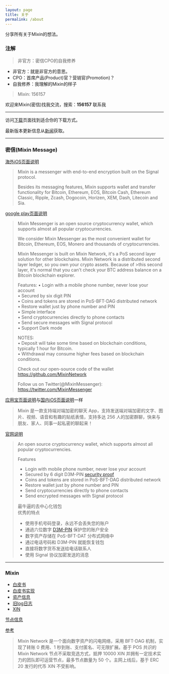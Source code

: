 ```yaml
---
layout: page
title: 关于
permalink: /about
---
```


分享所有关于Mixin的想法。

### 注解

>非官方：密信CPO的自我修养

- 非官方：就是非官方的意思。  
- CPO：首席产品(Product)官？营销官(Promotion)？  
- 自我修养：我理解的Mixin的样子

>Mixin: 156157

欢迎来Mixin(密信)找我交流，搜索：**156157** 联系我

---

访问[下载](/download)页面找到适合你的下载方式。

最新版本更新信息从[新闻](/news)获取。

---

### 密信(Mixin Message)

[海外iOS页面说明](https://apps.apple.com/us/app/mixin-messenger/id1322324266)
>Mixin is a messenger with end-to-end encryption built on the Signal protocol.
>  
>Besides its messaging features, Mixin supports wallet and transfer functionality for Bitcoin, Ethereum, EOS, Bitcoin Cash, Ethereum Classic, Ripple, Zcash, Dogocoin, Horizen, XEM, Dash, Litecoin and Sia.

[google play页面说明](https://play.google.com/store/apps/details?id=one.mixin.messenger)
>Mixin Messenger is an open source cryptocurrency wallet, which supports almost all popular cryptocurrencies.
>
>We consider Mixin Messenger as the most convenient wallet for Bitcoin, Ethereum, EOS, Monero and thousands of cryptocurrencies.
>
>Mixin Messenger is built on Mixin Network, it's a PoS second layer solution for other blockchains. Mixin Network is a distributed second layer ledger, so you own your crypto assets. Because of >this second layer, it's normal that you can't check your BTC address balance on a Bitcoin blockchain explorer.
>
>Features:
>• Login with a mobile phone number, never lose your account  
>• Secured by six digit PIN  
>• Coins and tokens are stored in PoS-BFT-DAG distributed network  
>• Restore wallet just by phone number and PIN  
>• Simple interface  
>• Send cryptocurrencies directly to phone contacts  
>• Send secure messages with Signal protocol  
>• Support Dark mode  
>
>NOTES:  
>• Deposit will take some time based on blockchain conditions, typically 1 hour for Bitcoin.  
>• Withdrawal may consume higher fees based on blockchain conditions.  
>  
>Check out our open-source code of the wallet https://github.com/MixinNetwork  
>  
>Follow us on Twitter(@MixinMessenger): https://twitter.com/MixinMessenger  

[应用宝页面说明](https://android.myapp.com/myapp/detail.htm?apkName=one.mixin.messenger)与[国内iOS页面说明](https://apps.apple.com/cn/app/mixin-%E5%AF%86%E4%BF%A1%E7%95%85%E8%81%8A%E7%89%88/id1457938019)一样
> Mixin 是一款支持端对端加密的聊天 App，支持发送端对端加密的文字、图片、视频、语音和有趣的贴纸表情，支持多达 256 人的加密群聊，快来与朋友、家人、同事一起私密的聊起来！

[官网说明](https://mixin.one/messenger)
>An open source cryptocurrency wallet, which supports almost all popular cryptocurrencies.  
>
>Features  
>- Login with mobile phone number, never lose your account  
>- Secured by 6 digit D3M-PIN [security proof](https://vec.io/posts/mixin-messenger-d3m-pin)  
>- Coins and tokens are stored in PoS-BFT-DAG distributed network  
>- Restore wallet just by phone number and PIN  
>- Send cryptocurrencies directly to phone contacts  
>- Send encrypted messages with Signal protocol  
>
>最牛逼的去中心化钱包  
>优秀的特点
>
>- 使用手机号码登录，永远不会丢失您的账户  
>- 通過六位数字 [D3M-PIN](https://w3c.group/c/1575723828153220) 保护您的账户安全  
>- 数字资产存储在 PoS-BFT-DAT 分布式网络中  
>- 通过电话号码和 D3M-PIN 就能恢复钱包  
>- 直接将数字货币发送给电话联系人  
>- 使用 Signal 协议加密发送的消息  

---

### Mixin


- [白皮书](https://mixin.one/assets/Mixin-Draft-2018-07-01.pdf)  
- [白皮书实现](https://github.com/MixinNetwork/mixin)  
- [资产信息](https://mixin.one/snapshots)  
- [旧log日志](https://mixin.one/logs)  
- [XIN](https://mixin.one/xin)


[节点信息](https://github.com/MixinNetwork/mixin/blob/master/config/nodes.json)

[参考](https://dbarobin.com/2019/02/28/mixin-network-nodes/)  
>Mixin Network 是一个面向数字资产的闪电网络，采用 BFT-DAG 机制，实现了转账 0 费用、1 秒到账、支付匿名、可无限扩展。基于 POS 共识的 Mixin Network 节点不采取竞选方式，抵押 10000 XIN 并拥有一定技术实力的团队即可运营节点，最多节点数量为 50 个。主网上线后，基于 ERC 20 发行的代币 XIN 不受影响。
